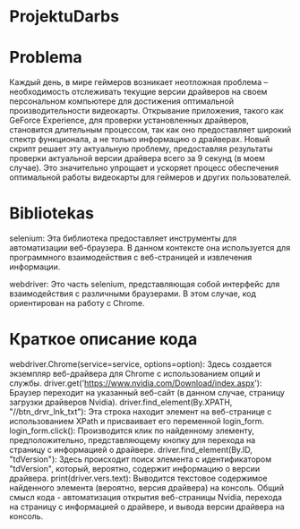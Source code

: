 # ProjektuDarbs
# Problema 
Каждый день, в мире геймеров возникает неотложная проблема – необходимость отслеживать текущие версии драйверов на своем персональном компьютере для достижения оптимальной производительности видеокарты. Открывание приложения, такого как GeForce Experience, для проверки установленных драйверов, становится длительным процессом, так как оно предоставляет широкий спектр функционала, а не только информацию о драйверах. Новый скрипт решает эту актуальную проблему, предоставляя результаты проверки актуальной версии драйвера всего за 9 секунд (в моем случае). Это значительно упрощает и ускоряет процесс обеспечения оптимальной работы видеокарты для геймеров и других пользователей.
# Bibliotekas 
selenium: Эта библиотека предоставляет инструменты для автоматизации веб-браузера. В данном контексте она используется для программного взаимодействия с веб-страницей и извлечения информации.

webdriver: Это часть selenium, представляющая собой интерфейс для взаимодействия с различными браузерами. В этом случае, код ориентирован на работу с Chrome.
# Краткое описание кода
webdriver.Chrome(service=service, options=option): Здесь создается экземпляр веб-драйвера для Chrome с использованием опций и службы.
driver.get('https://www.nvidia.com/Download/index.aspx'): Браузер переходит на указанный веб-сайт (в данном случае, страницу загрузки драйверов Nvidia).
driver.find_element(By.XPATH, "//btn_drvr_lnk_txt"): Эта строка находит элемент на веб-странице с использованием XPath и присваивает его переменной login_form.
login_form.click(): Производится клик по найденному элементу, предположительно, представляющему кнопку для перехода на страницу с информацией о драйвере.
driver.find_element(By.ID, "tdVersion"): Здесь происходит поиск элемента с идентификатором "tdVersion", который, вероятно, содержит информацию о версии драйвера.
print(driver.vers.text): Выводится текстовое содержимое найденного элемента (вероятно, версия драйвера) на консоль.
Общий смысл кода - автоматизация открытия веб-страницы Nvidia, перехода на страницу с информацией о драйвере, и вывода версии драйвера на консоль.
